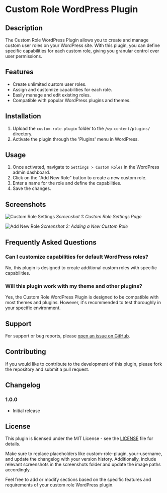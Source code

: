 # Custom Role WordPress Plugin

## Description

The Custom Role WordPress Plugin allows you to create and manage custom user roles on your WordPress site. With this plugin, you can define specific capabilities for each custom role, giving you granular control over user permissions.

## Features

- Create unlimited custom user roles.
- Assign and customize capabilities for each role.
- Easily manage and edit existing roles.
- Compatible with popular WordPress plugins and themes.

## Installation

1. Upload the `custom-role-plugin` folder to the `/wp-content/plugins/` directory.
2. Activate the plugin through the 'Plugins' menu in WordPress.

## Usage

1. Once activated, navigate to `Settings > Custom Roles` in the WordPress admin dashboard.
2. Click on the "Add New Role" button to create a new custom role.
3. Enter a name for the role and define the capabilities.
4. Save the changes.

## Screenshots

![Custom Role Settings](screenshots/screenshot1.png)
*Screenshot 1: Custom Role Settings Page*

![Add New Role](screenshots/screenshot2.png)
*Screenshot 2: Adding a New Custom Role*

## Frequently Asked Questions

### Can I customize capabilities for default WordPress roles?

No, this plugin is designed to create additional custom roles with specific capabilities.

### Will this plugin work with my theme and other plugins?

Yes, the Custom Role WordPress Plugin is designed to be compatible with most themes and plugins. However, it's recommended to test thoroughly in your specific environment.

## Support

For support or bug reports, please [open an issue on GitHub](https://github.com/your-username/custom-role-plugin/issues).

## Contributing

If you would like to contribute to the development of this plugin, please fork the repository and submit a pull request.

## Changelog

### 1.0.0
- Initial release

## License

This plugin is licensed under the MIT License - see the [LICENSE](LICENSE) file for details.

Make sure to replace placeholders like custom-role-plugin, your-username, and update the changelog with your version history. Additionally, include relevant screenshots in the screenshots folder and update the image paths accordingly.

Feel free to add or modify sections based on the specific features and requirements of your custom role WordPress plugin.
